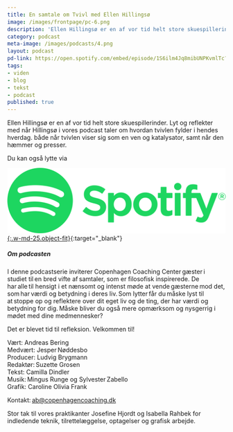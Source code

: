```yaml
---
title: En samtale om Tvivl med Ellen Hillingsø
image: /images/frontpage/pc-6.png
description: 'Ellen Hillingsø er en af vor tid helt store skuespillerinder. Lyt og reflekter med når Hillingsø i vores podcast taler om hvordan tvivlen fylder i hendes hverdag. både når tvivlen viser sig som en ven og katalysator, samt når den hæmmer og presser. Lyt med her.'
category: podcast
meta-image: /images/podcasts/4.png
layout: podcast
pd-link: https://open.spotify.com/embed/episode/1S6ilm4Jq8mibUNPKvmlTc?utm_source=generator
tags:
- viden
- blog
- tekst
- podcast
published: true
---
```


Ellen Hillingsø er en af vor tid helt store skuespillerinder. Lyt og reflekter med når Hillingsø i vores podcast taler om hvordan tvivlen fylder i hendes hverdag. både når tvivlen viser sig som en ven og katalysator, samt når den hæmmer og presser.

Du kan også lytte via

[![Lyt til SamtaleRummet via Spotify](/images/podcasts/spotify.png "Lyt til SamtaleRummet via Spotify"){:.w-md-25.object-fit}](https://open.spotify.com/episode/1S6ilm4Jq8mibUNPKvmlTc){:target="_blank"}

##### Om podcasten

I denne podcastserie inviterer Copenhagen Coaching Center gæster i studiet til en bred vifte af samtaler, som er filosofisk inspirerede. De har alle til hensigt i et nænsomt og intenst møde at vende gæsterne mod det, som har værdi og betydning i deres liv. Som lytter får du måske lyst til at stoppe op og reflektere over dit eget liv og de ting, der har værdi og betydning for dig. Måske bliver du også mere opmærksom og nysgerrig i mødet med dine medmennesker?

Det er blevet tid til refleksion. Velkommen til!  

Vært: Andreas Bering<br>
Medvært: Jesper Nøddesbo<br>
Producer: Ludvig Brygmann<br>
Redaktør: Suzette Grosen<br>
Tekst: Camilla Dindler<br>
Musik: Mingus Runge og Sylvester Zabello<br>
Grafik: Caroline Olivia Frank

Kontakt: ab@copenhagencoaching.dk

Stor tak til vores praktikanter Josefine Hjordt og Isabella Rahbek for indledende teknik, tilrettelæggelse, optagelser og grafisk arbejde.